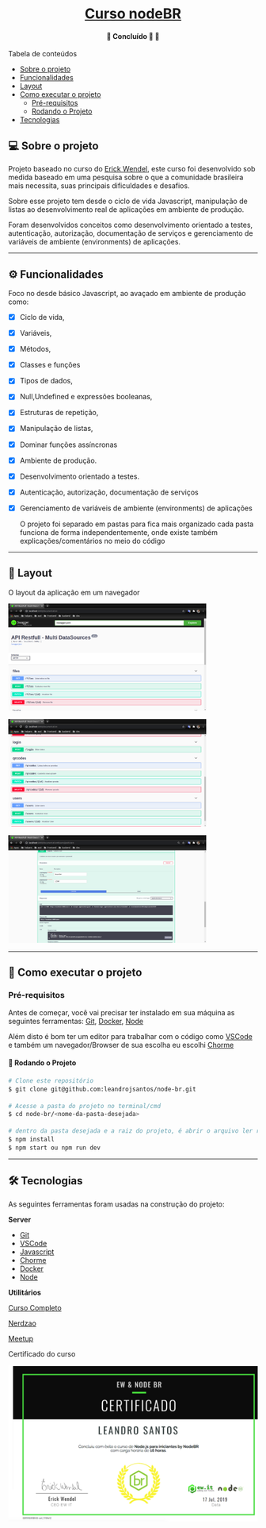 <h1 align="center">
     <a href="#" alt="">Curso nodeBR</a>
</h1>

<h4 align="center">
	🚧   Concluído 🚀 🚧
</h4>

Tabela de conteúdos
<!--ts-->
   * [Sobre o projeto](#-sobre-o-projeto)
   * [Funcionalidades](#-funcionalidades)
   * [Layout](#-layout)
   * [Como executar o projeto](#-como-executar-o-projeto)
     * [Pré-requisitos](#pré-requisitos)
     * [Rodando o Projeto](#user-content--rodando-o-projeto)
   * [Tecnologias](#-tecnologias)
<!--te-->

## 💻 Sobre o projeto

Projeto baseado no curso do [Erick Wendel](https://cursos.nodebr.org/p/node-js-para-iniciantes-nodebr), este curso foi desenvolvido sob medida baseado em uma pesquisa sobre o que a comunidade brasileira mais necessita, suas principais dificuldades e desafios. 

Sobre esse projeto tem desde o ciclo de vida Javascript, manipulação de listas ao desenvolvimento real de aplicações em ambiente de produção.

Foram desenvolvidos conceitos como desenvolvimento orientado a testes, autenticação, autorização, documentação de serviços e gerenciamento de variáveis de ambiente (environments) de aplicações.

---

## ⚙️ Funcionalidades

Foco no desde básico Javascript, ao avaçado em ambiente de produção como:

- [x] Ciclo de vida, 
- [x] Variáveis, 
- [x] Métodos, 
- [x] Classes e funções 
- [x] Tipos de dados, 
- [x] Null,Undefined e expressões booleanas,
- [x] Estruturas de repetição,
- [x] Manipulação de listas,
- [x] Dominar funções assíncronas 
- [x] Ambiente de produção.
- [x] Desenvolvimento orientado a testes.
- [x] Autenticação, autorização, documentação de serviços 
- [x] Gerenciamento de variáveis de ambiente (environments) de aplicações

  O projeto foi separado em pastas para fica mais organizado cada pasta funciona de forma independentemente, onde existe também explicações/comentários no meio do código

---

## 🎨 Layout

O layout da aplicação em um navegador

  <img alt="nodebr" title="#nodebr" src="./images/1.png" width="400px">
</p>

  <img alt="nodebr" title="#nodebr" src="./images/2.png" width="400px">
</p>

  <img alt="nodebr" title="#nodebr" src="./images/3.png" width="400px">
</p>

---

## 🚀 Como executar o projeto
### Pré-requisitos

Antes de começar, você vai precisar ter instalado em sua máquina as seguintes ferramentas:
[Git](https://git-scm.com), [Docker](https://docs.docker.com/engine/install/ubuntu/), [Node](https://nodejs.org/en/)

Além disto é bom ter um editor para trabalhar com o código como [VSCode](https://code.visualstudio.com/) e também um navegador/Browser de sua escolha eu escolhi [Chorme](https://www.google.pt/intl/pt-PT/chrome/?brand=CHBD&gclid=CjwKCAjw1ej5BRBhEiwAfHyh1CqpdiJkRowiF7qVChVWvkTImra14_fVqzdcxXeYoznuxbgYMmtS9BoCP4oQAvD_BwE&gclsrc=aw.ds)

#### 🎲 Rodando o Projeto

```bash
# Clone este repositório
$ git clone git@github.com:leandrojsantos/node-br.git

# Acesse a pasta do projeto no terminal/cmd
$ cd node-br/<nome-da-pasta-desejada>

# dentro da pasta desejada e a raiz do projeto, é abrir o arquivo ler readme.md onde lhe indica como iniciar projeto, mas a maioria
$ npm install
$ npm start ou npm run dev 

```
---

## 🛠 Tecnologias

As seguintes ferramentas foram usadas na construção do projeto:

**Server**  
* [Git](https://git-scm.com) 
* [VSCode](https://code.visualstudio.com/)
* [Javascript](https://developer.mozilla.org/pt-BR/docs/Aprender/JavaScript)
* [Chorme](https://www.google.pt/intl/pt-PT/chrome/?brand=CHBD&gclid=CjwKCAjw1ej5BRBhEiwAfHyh1CqpdiJkRowiF7qVChVWvkTImra14_fVqzdcxXeYoznuxbgYMmtS9BoCP4oQAvD_BwE&gclsrc=aw.ds)
* [Docker](https://docs.docker.com/engine/install/ubuntu/)
* [Node](https://nodejs.org/en/)

**Utilitários**


[Curso Completo](https://cursos.nodebr.org/p/node-js-para-iniciantes-nodebr)

[Nerdzao](https://nerdzao.netlify.com/)

[Meetup](https://www.meetup.com/pt-BR/Javascript-SP)

Certificado do curso 

![Certificado](certificado/curso.png)

